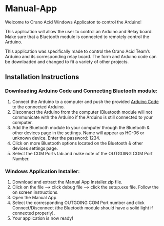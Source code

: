 # Manual-App

Welcome to Orano Acid Windows Applicaton to control the Arduino! <br>

This application will allow the user to control an Arduino and Relay board. Make sure that a Bluetooth module is connected to remotely control the Arduino. <br>

This application was specifically made to control the Orano Acid Team’s Arduino and its corresponding relay board. The form and Arduino code can be downloaded and changed to fit a variety of other projects. <br>

## Installation Instructions <br>

### Downloading Arduino Code and Connecting Bluetooth module: <br>
1.	Connect the Arduino to a computer and push the provided <a href="https://github.com/estrlee/Manual-App/blob/master/windows_arduinocode.zip" target="_blank"> Arduino Code </a> to the connected Arduino.
2.	Disconnect the Arduino from the computer (Bluetooth module will not communicate with the Arduino if the Arduino is still connected to your computer.
3.	Add the Bluetooth module to your computer through the Bluetooth & other devices page in the settings. Name will appear as HC-06 or unknown device. Enter the password: 1234.
4.	Click on more Bluetooth options located on the Bluetooth & other devices settings page.
5.	Select the COM Ports tab and make note of the OUTGOING COM Port Number.

### Windows Application Installer: <br>
1.	Download and extract the Manual App Installer.zip file.
2.	Click on the file --> click debug file --> click the setup.exe file. Follow the on screen instructions.
3.	Open the Manual App.
4.	Select the corresponding OUTGOING COM Port number and click Connect/Disconnect (the Bluetooth module should have a solid light if connected properly).
5.	Your application is now ready!

